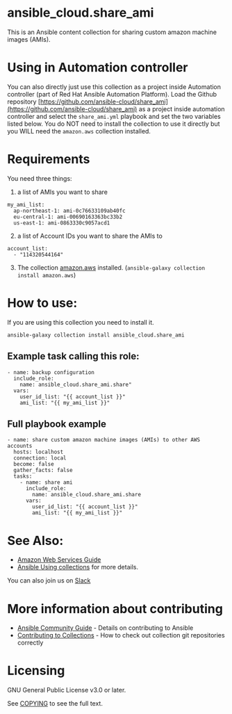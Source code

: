 # ansible_cloud.share_ami

This is an Ansible content collection for sharing custom amazon machine images (AMIs).  

# Using in Automation controller

You can also directly just use this collection as a project inside Automation controller (part of Red Hat Ansible Automation Platform).  Load the Github repository [https://github.com/ansible-cloud/share_ami](https://github.com/ansible-cloud/share_ami) as a project inside automation controller and select the `share_ami.yml` playbook and set the two variables listed below.  You do NOT need to install the collection to use it directly but you WILL need the `amazon.aws` collection installed.

# Requirements

You need three things:

1. a list of AMIs you want to share

```
my_ami_list:
  ap-northeast-1: ami-0c76633109ab40fc
  eu-central-1: ami-00690163363bc33b2
  us-east-1: ami-0863330c9057acd1
```

2. a list of Account IDs you want to share the AMIs to

```
account_list:
  - "114320544164"
```

3. The collection [amazon.aws](https://github.com/ansible-collections/amazon.aws/blob/main/README.md) installed. (`ansible-galaxy collection install amazon.aws`)

# How to use:

If you are using this collection you need to install it.

```
ansible-galaxy collection install ansible_cloud.share_ami
```

## Example task calling this role:

```
- name: backup configuration
  include_role:
    name: ansible_cloud.share_ami.share"
  vars:
    user_id_list: "{{ account_list }}"
    ami_list: "{{ my_ami_list }}"
```

## Full playbook example

```
- name: share custom amazon machine images (AMIs) to other AWS accounts
  hosts: localhost
  connection: local
  become: false
  gather_facts: false
  tasks:
    - name: share ami
      include_role:
        name: ansible_cloud.share_ami.share
      vars:
        user_id_list: "{{ account_list }}"
        ami_list: "{{ my_ami_list }}"
```

# See Also:

* [Amazon Web Services Guide](https://docs.ansible.com/ansible/latest/scenario_guides/guide_aws.html)
* [Ansible Using collections](https://docs.ansible.com/ansible/latest/user_guide/collections_using.html) for more details.

You can also join us on [Slack](https://join.slack.com/t/ansiblenetwork/shared_invite/zt-3zeqmhhx-zuID9uJqbbpZ2KdVeTwvzw)

# More information about contributing

- [Ansible Community Guide](https://docs.ansible.com/ansible/latest/community/index.html) - Details on contributing to Ansible
- [Contributing to Collections](https://docs.ansible.com/ansible/devel/dev_guide/developing_collections.html#contributing-to-collections) - How to check out collection git repositories correctly

# Licensing

GNU General Public License v3.0 or later.

See [COPYING](https://www.gnu.org/licenses/gpl-3.0.txt) to see the full text.

